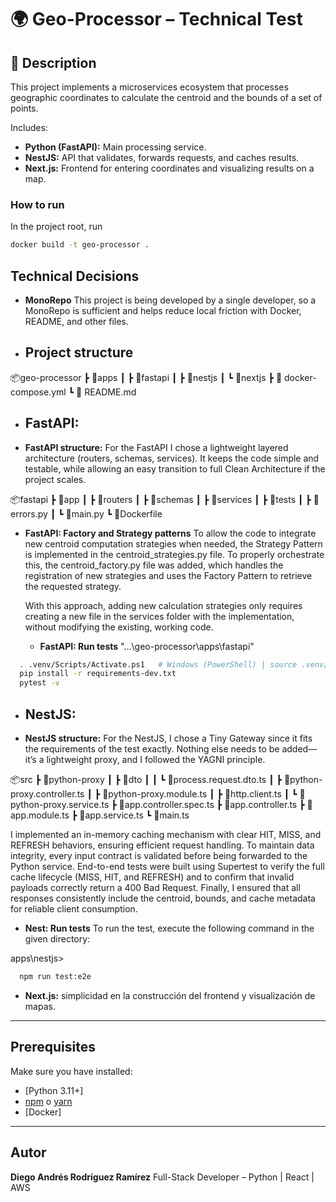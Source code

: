


# 🌍 Geo-Processor – Technical Test

## 📘 Description
This project implements a microservices ecosystem that processes geographic coordinates to calculate the centroid and the bounds of a set of points.  

Includes:
- **Python (FastAPI):** Main processing service.
- **NestJS:** API that validates, forwards requests, and caches results.
- **Next.js:** Frontend for entering coordinates and visualizing results on a map.

### How to run
In the project root, run
```bash
docker build -t geo-processor .
```


## Technical Decisions

* **MonoRepo** This project is being developed by a single developer, so a MonoRepo is sufficient and helps reduce local friction with Docker, README, and other files.

* ## Project structure

📦geo-processor
 ┣ 📂apps
 ┃ ┣ 📂fastapi
 ┃ ┣ 📂nestjs
 ┃ ┗ 📂nextjs
 ┣ 📜 docker-compose.yml
 ┗ 📜 README.md




* ## **FastAPI:** #######


* **FastAPI structure:** For the FastAPI I chose a lightweight layered architecture (routers, schemas, services). It keeps the code simple and testable, while allowing an easy transition to full Clean Architecture if the project scales.

📦fastapi
 ┣ 📂app
 ┃ ┣ 📂routers
 ┃ ┣ 📂schemas
 ┃ ┣ 📂services
 ┃ ┣ 📂tests
 ┃ ┣ 📜errors.py
 ┃ ┗ 📜main.py
 ┗ 📜Dockerfile

* **FastAPI: Factory and Strategy patterns** 
  To allow the code to integrate new centroid computation strategies when needed, the Strategy Pattern is implemented in the centroid_strategies.py file. To properly orchestrate this, the centroid_factory.py file was added, which handles the registration of new strategies and uses the Factory Pattern to retrieve the requested strategy.

  With this approach, adding new calculation strategies only requires creating a new file in the services folder with the implementation, without modifying the existing, working code.

  * **FastAPI:  Run tests**
  "...\geo-processor\apps\fastapi"
```bash
  . .venv/Scripts/Activate.ps1   # Windows (PowerShell) | source .venv/bin/activate   # Linux/Mac
  pip install -r requirements-dev.txt
  pytest -v
```

* ## **NestJS:** #######

* **NestJS structure:** For the NestJS, I chose a Tiny Gateway since it fits the requirements of the test exactly. Nothing else needs to be added—it’s a lightweight proxy, and I followed the YAGNI principle.

📦src
 ┣ 📂python-proxy
 ┃ ┣ 📂dto
 ┃ ┃ ┗ 📜process.request.dto.ts
 ┃ ┣ 📜python-proxy.controller.ts
 ┃ ┣ 📜python-proxy.module.ts
 ┃ ┣ 📜http.client.ts
 ┃ ┗ 📜python-proxy.service.ts
 ┣ 📜app.controller.spec.ts
 ┣ 📜app.controller.ts
 ┣ 📜app.module.ts
 ┣ 📜app.service.ts
 ┗ 📜main.ts

  I implemented an in-memory caching mechanism with clear HIT, MISS, and REFRESH behaviors, ensuring efficient request handling. To maintain data integrity, every input contract is validated before being forwarded to the Python service. End-to-end tests were built using Supertest to verify the full cache lifecycle (MISS, HIT, and REFRESH) and to confirm that invalid payloads correctly return a 400 Bad Request. Finally, I ensured that all responses consistently include the centroid, bounds, and cache metadata for reliable client consumption.

  * **Nest:  Run tests**
  To run the test, execute the following command in the given directory:

  apps\nestjs> 
```bash
  npm run test:e2e
```

* **Next.js:** simplicidad en la construcción del frontend y visualización de mapas.

---



## Prerequisites
Make sure you have installed:

- [Python 3.11+]
- [npm](https://www.npmjs.com/) o [yarn](https://yarnpkg.com/)
- [Docker]







---

## Autor

**Diego Andrés Rodríguez Ramírez**
Full-Stack Developer – Python | React | AWS

```

